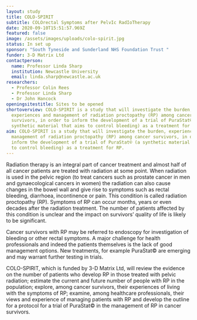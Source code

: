 ```yaml
---
layout: study
title: COLO-SPIRIT
subtitle: COLOrectal Symptoms after PelvIc RadIoTherapy
date: 2020-09-10T15:51:57.969Z
featured: false
image: /assets/images/uploads/colo-spirit.jpg
status: In set up
sponsor: "South Tyneside and Sunderland NHS Foundation Trust "
funder: 3-D Matrix Ltd
contactperson:
  name: Professor Linda Sharp
  institution: Newcastle University
  email: linda.sharp@newcastle.ac.uk
researchers:
  - Professor Colin Rees
  - Professor Linda Sharp
  - Dr John Hancock
openingsitestitle: Sites to be opened
shortoverview: COLO-SPIRIT is a study that will investigate the burden,
  experiences and management of radiation proctopathy (RP) among cancer
  survivors, in order to inform the development of a trial of PuraStat© (a
  synthetic material that aims to control bleeding) as a treatment for RP.
aim: COLO-SPIRIT is a study that will investigate the burden, experiences and
  management of radiation proctopathy (RP) among cancer survivors, in order to
  inform the development of a trial of PuraStat© (a synthetic material that aims
  to control bleeding) as a treatment for RP.
---
```

Radiation therapy is an integral part of cancer treatment and almost half of all cancer patients are treated with radiation at some point. When radiation is used in the pelvic region (to treat cancers such as prostate cancer in men and gynaecological cancers in women) the radiation can also cause changes in the bowel wall and give rise to symptoms such as rectal bleeding, diarrhoea, incontinence or pain. This condition is called radiation proctopathy (RP). Symptoms of RP can occur months, years or even decades after the radiation treatment. The number of patients affected by this condition is unclear and the impact on survivors’ quality of life is likely to be significant.

Cancer survivors with RP may be referred to endoscopy for investigation of bleeding or other rectal symptoms. A major challenge for health professionals and indeed the patients themselves is the lack of good management options. New treatments, for example PuraStat© are emerging and may warrant further testing in trials.

COLO-SPIRIT, which is funded by 3-D Matrix Ltd, will review the evidence on the number of patients who develop RP in those treated with pelvic radiation; estimate the current and future number of people with RP in the population; explore, among cancer survivors, their experiences of living with the symptoms of RP; examine, among healthcare professionals, their views and experience of managing patients with RP and develop the outline for a protocol for a trial of PuraStat© in the management of RP in cancer survivors.